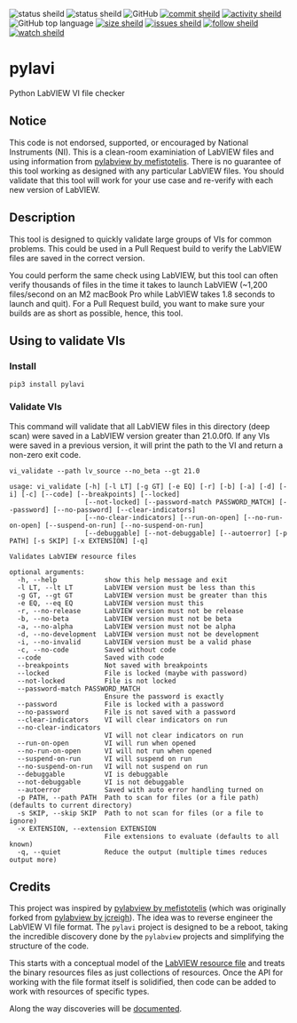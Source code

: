 ![status sheild](https://img.shields.io/static/v1?label=released&message=v0.1.0&color=active&style=plastic)
![status sheild](https://img.shields.io/static/v1?label=test+coverage&message=99%&color=active&style=plastic)
![GitHub](https://img.shields.io/github/license/marcpage/pylavi?style=plastic)
[![commit sheild](https://img.shields.io/github/last-commit/marcpage/pylavi?style=plastic)](https://github.com/marcpage/pylavi/commits)
[![activity sheild](https://img.shields.io/github/commit-activity/m/marcpage/pylavi?style=plastic)](https://github.com/marcpage/pylavi/commits)
![GitHub top language](https://img.shields.io/github/languages/top/marcpage/pylavi?style=plastic)
[![size sheild](https://img.shields.io/github/languages/code-size/marcpage/pylavi?style=plastic)](https://github.com/marcpage/pylavi)
[![issues sheild](https://img.shields.io/github/issues-raw/marcpage/pylavi?style=plastic)](https://github.com/marcpage/pylavi/issues)
[![follow sheild](https://img.shields.io/github/followers/marcpage?label=Follow&style=social)](https://github.com/marcpage?tab=followers)
[![watch sheild](https://img.shields.io/github/watchers/marcpage/pylavi?label=Watch&style=social)](https://github.com/marcpage/pylavi/watchers)

# pylavi
Python LabVIEW VI file checker

## Notice

This code is not endorsed, supported, or encouraged by National Instruments (NI).
This is a clean-room examiniation of LabVIEW files and using information from [pylabview by mefistotelis](https://github.com/mefistotelis/pylabview).
There is no guarantee of this tool working as designed with any particular LabVIEW files.
You should validate that this tool will work for your use case and re-verify with each new version of LabVIEW.

## Description

This tool is designed to quickly validate large groups of VIs for common problems.
This could be used in a Pull Request build to verify the LabVIEW files are saved in the correct version.

You could perform the same check using LabVIEW, but this tool can often verify thousands of files in the time it takes to launch LabVIEW (~1,200 files/second on an M2 macBook Pro while LabVIEW takes 1.8 seconds to launch and quit).
For a Pull Request build, you want to make sure your builds are as short as possible, hence, this tool.


## Using to validate VIs

### Install

`pip3 install pylavi`

### Validate VIs

This command will validate that all LabVIEW files in this directory (deep scan) were saved in a LabVIEW version greater than 21.0.0f0.
If any VIs were saved in a previous version, it will print the path to the VI and return a non-zero exit code.

`vi_validate --path lv_source --no_beta --gt 21.0`


```
usage: vi_validate [-h] [-l LT] [-g GT] [-e EQ] [-r] [-b] [-a] [-d] [-i] [-c] [--code] [--breakpoints] [--locked]
                   [--not-locked] [--password-match PASSWORD_MATCH] [--password] [--no-password] [--clear-indicators]
                   [--no-clear-indicators] [--run-on-open] [--no-run-on-open] [--suspend-on-run] [--no-suspend-on-run]
                   [--debuggable] [--not-debuggable] [--autoerror] [-p PATH] [-s SKIP] [-x EXTENSION] [-q]

Validates LabVIEW resource files

optional arguments:
  -h, --help            show this help message and exit
  -l LT, --lt LT        LabVIEW version must be less than this
  -g GT, --gt GT        LabVIEW version must be greater than this
  -e EQ, --eq EQ        LabVIEW version must this
  -r, --no-release      LabVIEW version must not be release
  -b, --no-beta         LabVIEW version must not be beta
  -a, --no-alpha        LabVIEW version must not be alpha
  -d, --no-development  LabVIEW version must not be development
  -i, --no-invalid      LabVIEW version must be a valid phase
  -c, --no-code         Saved without code
  --code                Saved with code
  --breakpoints         Not saved with breakpoints
  --locked              File is locked (maybe with password)
  --not-locked          File is not locked
  --password-match PASSWORD_MATCH
                        Ensure the password is exactly
  --password            File is locked with a password
  --no-password         File is not saved with a password
  --clear-indicators    VI will clear indicators on run
  --no-clear-indicators
                        VI will not clear indicators on run
  --run-on-open         VI will run when opened
  --no-run-on-open      VI will not run when opened
  --suspend-on-run      VI will suspend on run
  --no-suspend-on-run   VI will not suspend on run
  --debuggable          VI is debuggable
  --not-debuggable      VI is not debuggable
  --autoerror           Saved with auto error handling turned on
  -p PATH, --path PATH  Path to scan for files (or a file path) (defaults to current directory)
  -s SKIP, --skip SKIP  Path to not scan for files (or a file to ignore)
  -x EXTENSION, --extension EXTENSION
                        File extensions to evaluate (defaults to all known)
  -q, --quiet           Reduce the output (multiple times reduces output more)
```

## Credits

This project was inspired by [pylabview by mefistotelis](https://github.com/mefistotelis/pylabview) (which was originally forked from [pylabview by jcreigh](https://github.com/jcreigh/pylabview)).
The idea was to reverse engineer the LabVIEW VI file format.
The `pylavi` project is designed to be a reboot, taking the incredible discovery done by the `pylabview` projects and simplifying the structure of the code.

This starts with a conceptual model of the [LabVIEW resource file](https://github.com/marcpage/pylavi/blob/main/docs/file.md) and treats the binary resources files as just collections of resources.
Once the API for working with the file format itself is solidified, then code can be added to work with resources of specific types.

Along the way discoveries will be [documented](https://github.com/marcpage/pylavi/tree/main/docs).

